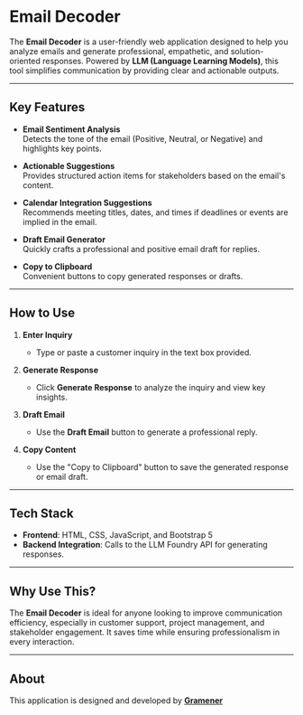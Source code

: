 # Email Decoder

The **Email Decoder** is a user-friendly web application designed to help you analyze emails and generate professional, empathetic, and solution-oriented responses. Powered by **LLM (Language Learning Models)**, this tool simplifies communication by providing clear and actionable outputs.

---

## Key Features

- **Email Sentiment Analysis**  
  Detects the tone of the email (Positive, Neutral, or Negative) and highlights key points.

- **Actionable Suggestions**  
  Provides structured action items for stakeholders based on the email's content.

- **Calendar Integration Suggestions**  
  Recommends meeting titles, dates, and times if deadlines or events are implied in the email.

- **Draft Email Generator**  
  Quickly crafts a professional and positive email draft for replies.

- **Copy to Clipboard**  
  Convenient buttons to copy generated responses or drafts.

---

## How to Use

1. **Enter Inquiry**  
   - Type or paste a customer inquiry in the text box provided.

2. **Generate Response**  
   - Click **Generate Response** to analyze the inquiry and view key insights.

3. **Draft Email**  
   - Use the **Draft Email** button to generate a professional reply.

4. **Copy Content**  
   - Use the "Copy to Clipboard" button to save the generated response or email draft.

---

## Tech Stack

- **Frontend**: HTML, CSS, JavaScript, and Bootstrap 5  
- **Backend Integration**: Calls to the LLM Foundry API for generating responses.

---

## Why Use This?

The **Email Decoder** is ideal for anyone looking to improve communication efficiency, especially in customer support, project management, and stakeholder engagement. It saves time while ensuring professionalism in every interaction.

---

## About

This application is designed and developed by **[Gramener](https://gramener.com)** 
